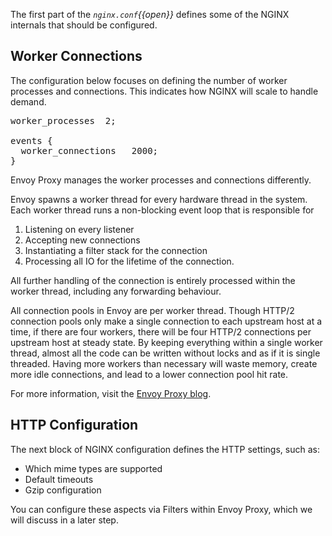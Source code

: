 The first part of the _`nginx.conf`{{open}}_ defines some of the NGINX internals that should be configured.

## Worker Connections

The configuration below focuses on defining the number of worker processes and connections. This indicates how NGINX will scale to handle demand.

<pre>
worker_processes  2;

events {
  worker_connections   2000;
}
</pre>

Envoy Proxy manages the worker processes and connections differently.

Envoy spawns a worker thread for every hardware thread in the system. Each worker thread runs a non-blocking event loop that is responsible for

1. Listening on every listener
2. Accepting new connections
3. Instantiating a filter stack for the connection
4. Processing all IO for the lifetime of the connection.

All further handling of the connection is entirely processed within the worker thread, including any forwarding behaviour.

All connection pools in Envoy are per worker thread. Though HTTP/2 connection pools only make a single connection to each upstream host at a time, if there are four workers, there will be four HTTP/2 connections per upstream host at steady state. By keeping everything within a single worker thread, almost all the code can be written without locks and as if it is single threaded.  Having more workers than necessary will waste memory, create more idle connections, and lead to a lower connection pool hit rate.

For more information, visit the [Envoy Proxy blog](https://blog.envoyproxy.io/envoy-threading-model-a8d44b922310).

## HTTP Configuration

The next block of NGINX configuration defines the HTTP settings, such as:
* Which mime types are supported
* Default timeouts
* Gzip configuration

You can configure these aspects via Filters within Envoy Proxy, which we will discuss in a later step.
